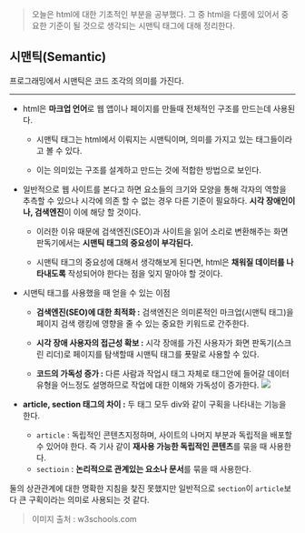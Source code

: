 > 오늘은 html에 대한 기초적인 부분을 공부했다. 그 중 html을 다룸에 있어서 중요한 기준이 될 것으로 생각되는 시맨틱 태그에 대해 정리한다.

## 시맨틱(Semantic)
 프로그래밍에서 시맨틱은 코드 조각의 의미를 가진다.
 _________
 * html은 **마크업 언어**로 웹 앱이나 페이지를 만들때 전체적인 구조를 만드는데 사용된다.
   
   * 시맨틱 태그는 html에서 이뤄지는 시맨틱이며, 의미를 가지고 있는 태그들이라고 볼 수 있다.
   
   * 이는 의미있는 구조를 설계하고 만드는 것에 적합한 방법으로 보인다.
 
 * 일반적으로 웹 사이트를 본다고 하면 요소들의 크기와 모양을 통해 각자의 역할을 추측할 수 있으나 시각에 의존 할 수 없는 경우 다른 기준이 필요하다. **시각 장애인이나, 검색엔진**이 이에 해당 할 것이다.
   
   * 이러한 이유 때문에 검색엔진(SEO)과 사이트을 읽어 소리로 변환해주는 화면 판독기에서는 **시맨틱 태그의 중요성이 부각된다.**
   
   * 시맨틱 태그의 중요성에 대해서 생각해보게 된다면, html은 **채워질 데이터를 나타내도록** 작성되어야 한다는 점을 잊지 말아야 할 것이다.
 * 시맨틱 태그를 사용했을 때 얻을 수 있는 이점
  
   * **검색엔진(SEO)에 대한 최적화 :**
     검색엔진은 의미론적인 마크업(시맨틱 태그)을 페이지 검색 랭킹에 영향을 줄 수 있는 중요한 키워드로 간주한다.
   
   * **시각 장애 사용자의 접근성 확보 :**
     시각 장애를 가진 사용자가 화면 판독기(스크린 리더)로 페이지를 탐색할때 시맨틱 태그를 푯말로 사용할 수 있다.
   
   * **코드의 가독성 증가 :**
     다른 사람과 작업시 태그 자체로 태그안에 들어갈 데이터 유형을 어느정도 설명하므로 작업에 대한 이해와 가독성이 증가한다.
     ![](https://velog.velcdn.com/images/cksgml1914/post/ca38db6b-92c1-499f-a39b-2e99cb8db394/image.gif)
  
 * **article, section 태그의 차이 :**
  두 태그 모두 div와 같이 구획을 나타내는 기능을 한다.
   * `article` : 독립적인 콘텐츠지정하며, 사이트의 나머지 부분과 독립적을 배포할 수 있어야 한다. 즉 기사 같이 **재사용 가능한 독립적인 콘텐츠**를 묶을 때 사용한다.
   * `sectioin` : **논리적으로 관계있는 요소나 문서**를 묶을 때 사용한다.
   
  둘의 상관관계에 대한 명확한 지침을 찾진 못했지만 일반적으로 `section`이 `article`보다 큰 구획이라는 의미로 사용되는 것 같다.
   
   
 > 이미지 출처 : w3schools.com